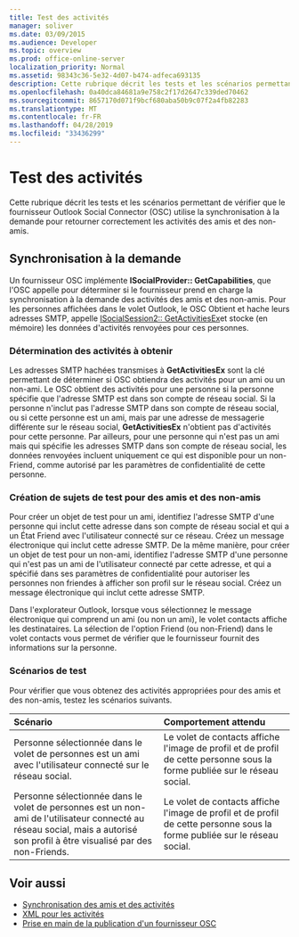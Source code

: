 ```yaml
---
title: Test des activités
manager: soliver
ms.date: 03/09/2015
ms.audience: Developer
ms.topic: overview
ms.prod: office-online-server
localization_priority: Normal
ms.assetid: 98343c36-5e32-4d07-b474-adfeca693135
description: Cette rubrique décrit les tests et les scénarios permettant de vérifier que le fournisseur Outlook Social Connector (OSC) utilise la synchronisation à la demande pour retourner correctement les activités des amis et des non-amis.
ms.openlocfilehash: 0a40dca84681a9e758c2f17d2647c339ded70462
ms.sourcegitcommit: 8657170d071f9bcf680aba50b9c07f2a4fb82283
ms.translationtype: MT
ms.contentlocale: fr-FR
ms.lasthandoff: 04/28/2019
ms.locfileid: "33436299"
---
```

# <a name="testing-activities"></a>Test des activités

Cette rubrique décrit les tests et les scénarios permettant de vérifier que le fournisseur Outlook Social Connector (OSC) utilise la synchronisation à la demande pour retourner correctement les activités des amis et des non-amis.

<a name="olosc_TestingActivities_OnDemandSync"> </a>

## <a name="on-demand-synchronization"></a>Synchronisation à la demande

Un fournisseur OSC implémente **ISocialProvider:: GetCapabilities**, que l'OSC appelle pour déterminer si le fournisseur prend en charge la synchronisation à la demande des activités des amis et des non-amis. Pour les personnes affichées dans le volet Outlook, le OSC Obtient et hache leurs adresses SMTP, appelle [ISocialSession2:: GetActivitiesEx](isocialsession2-getactivitiesex.md)et stocke (en mémoire) les données d'activités renvoyées pour ces personnes. 
  
### <a name="determining-activities-to-get"></a>Détermination des activités à obtenir

Les adresses SMTP hachées transmises à **GetActivitiesEx** sont la clé permettant de déterminer si OSC obtiendra des activités pour un ami ou un non-ami. Le OSC obtient des activités pour une personne si la personne spécifie que l'adresse SMTP est dans son compte de réseau social. Si la personne n'inclut pas l'adresse SMTP dans son compte de réseau social, ou si cette personne est un ami, mais par une adresse de messagerie différente sur le réseau social, **GetActivitiesEx** n'obtient pas d'activités pour cette personne. Par ailleurs, pour une personne qui n'est pas un ami mais qui spécifie les adresses SMTP dans son compte de réseau social, les données renvoyées incluent uniquement ce qui est disponible pour un non-Friend, comme autorisé par les paramètres de confidentialité de cette personne. 
  
### <a name="creating-test-subjects-for-friends-and-non-friends"></a>Création de sujets de test pour des amis et des non-amis

Pour créer un objet de test pour un ami, identifiez l'adresse SMTP d'une personne qui inclut cette adresse dans son compte de réseau social et qui a un État Friend avec l'utilisateur connecté sur ce réseau. Créez un message électronique qui inclut cette adresse SMTP. De la même manière, pour créer un objet de test pour un non-ami, identifiez l'adresse SMTP d'une personne qui n'est pas un ami de l'utilisateur connecté par cette adresse, et qui a spécifié dans ses paramètres de confidentialité pour autoriser les personnes non friendes à afficher son profil sur le réseau social. Créez un message électronique qui inclut cette adresse SMTP. 
  
Dans l'explorateur Outlook, lorsque vous sélectionnez le message électronique qui comprend un ami (ou non un ami), le volet contacts affiche les destinataires. La sélection de l'option Friend (ou non-Friend) dans le volet contacts vous permet de vérifier que le fournisseur fournit des informations sur la personne.
  
### <a name="test-scenarios"></a>Scénarios de test

Pour vérifier que vous obtenez des activités appropriées pour des amis et des non-amis, testez les scénarios suivants.
  
|**Scénario**|**Comportement attendu**|
|:-----|:-----|
|Personne sélectionnée dans le volet de personnes est un ami avec l'utilisateur connecté sur le réseau social.  <br/> |Le volet de contacts affiche l'image de profil et de profil de cette personne sous la forme publiée sur le réseau social.  <br/> |
|Personne sélectionnée dans le volet de personnes est un non-ami de l'utilisateur connecté au réseau social, mais a autorisé son profil à être visualisé par des non-Friends.  <br/> |Le volet de contacts affiche l'image de profil et de profil de cette personne sous la forme publiée sur le réseau social.  <br/> |
   
## <a name="see-also"></a>Voir aussi

- [Synchronisation des amis et des activités](synchronizing-friends-and-activities.md)  
- [XML pour les activités](xml-for-activities.md)
- [Prise en main de la publication d'un fournisseur OSC](getting-ready-to-release-an-osc-provider.md)

